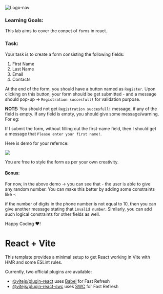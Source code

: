 ![Logo-nav](https://s3.ap-south-1.amazonaws.com/kalvi-education.github.io/front-end-web-development/Kalvium-Logo.png)

### Learning Goals:

This lab aims to cover the conpet of `forms` in react.

### Task: 

Your task is to create a form consisting the following fields:

1. First Name
2. Last Name
3. Email
4. Contacts

At the end of the form, you should have a button named as `Register`. Upon clicking on this button, your form should be get submitted - and a message should pop-up -> `Registration succesfull!` for validation purpose.

**NOTE:** You should not get `Registration succesfull!` message, if any of the field is empty. If any field is empty, you should give some message/warning. For eg:

If I submit the form, without filling out the first-name field, then I should get a message that `Please enter your first name!`.

Here is demo for your refernce:

![](https://s3.ap-south-1.amazonaws.com/kalvi-education.github.io/front-end-web-development/form-react.gif)

You are free to style the form as per your own creativity.

#### Bonus:

For now, in the above demo -> you can see that - the user is able to give any random number. You can make this better by adding some constraints like -:

if the number of digits in the phone number is not equal to 10, then you can give another message stating that `invalid number`. Similarly, you can add such logical constraints for other fields as well.

Happy Coding ❤️!


# React + Vite

This template provides a minimal setup to get React working in Vite with HMR and some ESLint rules.

Currently, two official plugins are available:

- [@vitejs/plugin-react](https://github.com/vitejs/vite-plugin-react/blob/main/packages/plugin-react/README.md) uses [Babel](https://babeljs.io/) for Fast Refresh
- [@vitejs/plugin-react-swc](https://github.com/vitejs/vite-plugin-react-swc) uses [SWC](https://swc.rs/) for Fast Refresh
